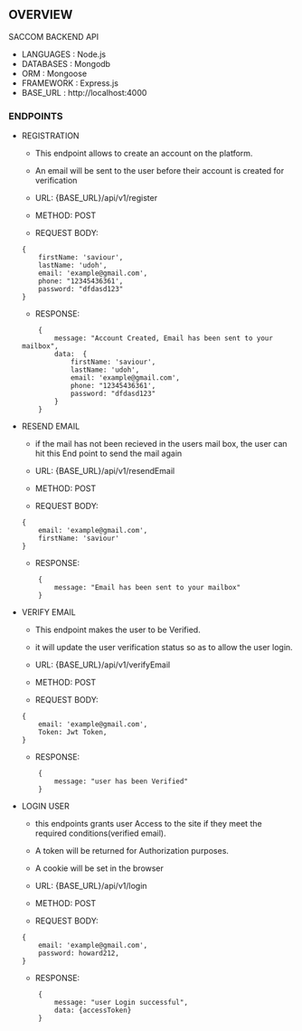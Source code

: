 ## OVERVIEW
SACCOM BACKEND API

* LANGUAGES : Node.js
* DATABASES : Mongodb
* ORM : Mongoose
* FRAMEWORK : Express.js
* BASE_URL : http://localhost:4000

### ENDPOINTS

* REGISTRATION
    - This endpoint allows to create an account on the platform.
    - An email will be sent to the user before their account is created for verification
    
    - URL: {BASE_URL}/api/v1/register
    - METHOD: POST
    - REQUEST BODY: 
    ```
    {
        firstName: 'saviour',
        lastName: 'udoh',
        email: 'example@gmail.com',
        phone: "12345436361',
        password: "dfdasd123"
    }
    
    ```
    - RESPONSE:
    ```
        {
            message: "Account Created, Email has been sent to your mailbox",
            data:  {
                firstName: 'saviour',
                lastName: 'udoh',
                email: 'example@gmail.com',
                phone: "12345436361',
                password: "dfdasd123"
            }
        }
    ```

* RESEND EMAIL
    - if the mail has not been recieved in the users mail box, the user can hit this End point to send the mail again

    - URL: {BASE_URL}/api/v1/resendEmail
    - METHOD: POST
    - REQUEST BODY: 
    ```
    {
        email: 'example@gmail.com',
        firstName: 'saviour'
    }
    
    ```
    - RESPONSE:
    ```
        {
            message: "Email has been sent to your mailbox"
        }
    ```

* VERIFY EMAIL
    - This endpoint makes the user to be Verified.
    - it will update the user verification status so as to allow the user login.

    - URL: {BASE_URL}/api/v1/verifyEmail
    - METHOD: POST
    - REQUEST BODY: 
    ```
    {
        email: 'example@gmail.com',
        Token: Jwt Token,
    }
    
    ```
    - RESPONSE:
    ```
        {
            message: "user has been Verified"
        }
    ```

* LOGIN USER
    - this endpoints grants user Access to the site if they meet the required conditions(verified email).
    - A token will be returned for Authorization purposes.
    - A cookie will be set in the browser
    
    - URL: {BASE_URL}/api/v1/login
    - METHOD: POST
    - REQUEST BODY: 
    ```
    {
        email: 'example@gmail.com',
        password: howard212,
    }
    
    ```
    - RESPONSE:
    ```
        {
            message: "user Login successful",
            data: {accessToken}
        }
    ```

